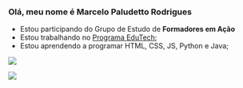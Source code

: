 ### Olá, meu nome é Marcelo Paludetto Rodrigues

- Estou participando do Grupo de Estudo de **Formadores em Ação**
- Estou trabalhando no [Programa EduTech](https://www.educacao.pr.gov.br/programacao); 
- Estou aprendendo a programar HTML, CSS, JS, Python e Java; 

[![](https://img.shields.io/badge/Scratch-4D97FF?style=for-the-badge&logo=Scratch&logoColor=white)](https://scratch.mit.edu/)

[![](https://img.shields.io/badge/JavaScript-323330?style=for-the-badge&logo=javascript&logoColor=F7DF1E)](https://editor.p5js.org/)


























<!--
![](https://komarev.com/ghpvc/?username=marcelopaludetto&style=flat-square)

<a href="mailto:marcelo.paludetto@alura.com.br" target="_blank"><img src="https://img.shields.io/badge/Gmail-D14836?style=for-the-badge&logo=gmail&logoColor=white" target="_blank"/></a>


![](https://img.shields.io/badge/Scratch-4D97FF?style=for-the-badge&logo=Scratch&logoColor=white)

**marcelopaludetto/marceloPaludetto** is a ✨ _special_ ✨ repository because its `README.md` (this file) appears on your GitHub profile.

Here are some ideas to get you started:

- 🔭 I’m currently working on ...
- 🌱 I’m currently learning ...
- 👯 I’m looking to collaborate on ...
- 🤔 I’m looking for help with ...
- 💬 Ask me about ...
- 📫 How to reach me: ...
- 😄 Pronouns: ...
- ⚡ Fun fact: ...

# Seção 1 
## Sub seção 1
_Editando o perfil_ 

## Sub seção 2
**Editando o perfil** 

```
<html>
<h1> Editando perfil </h1>
</html>
```

## Tabelas

|Número|Tabela|
|-----|-----|
|1|Edição|
|2|Do|
|3|Perfil|

Site para acessar a ![](https://github-readme-stats.vercel.app/api?username=marcelopaludetto)  
<a href="mailto:marcelo.paludetto@alura.com.br" target="_blank"><img src="https://img.shields.io/badge/Gmail-D14836?style=for-the-badge&logo=gmail&logoColor=white" target="_blank"/></a>
-->
